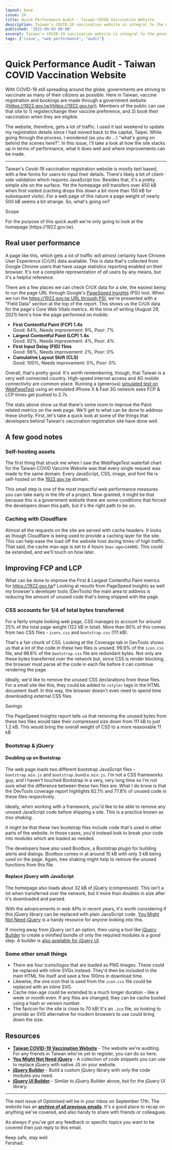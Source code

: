 ```yaml
---
layout: base
issue: 24
title: Quick Performance Audit - Taiwan COVID Vaccination Website
description: Taiwan's COVID-19 vaccination website is integral to the government's vaccine rollout plans. This post is a quick website performance audit of the site.
published: '2021-09-03 00:00'
excerpt: Taiwan's COVID-19 vaccination website is integral to the government's vaccine rollout plans. This post is a quick website performance audit of the site.
tags: ['issue', "web performance", "audit"]
---
```

# Quick Performance Audit - Taiwan COVID Vaccination Website

With COVID-19 still spreading around the globe, governments are striving to vaccinate as many of their citizens as possible. Here in Taiwan, vaccine registration and bookings are made through a government website ([https://1922.gov.tw](https://1922.gov.tw)). Members of the public can use that site to 1) register/change their vaccine preference, and 2) book their vaccination when they are eligible. 

The website, therefore, gets a lot of traffic. I used it last weekend to update my registration details since I had moved back to the capital, Taipei. While going through the process, I wondered (as you do ...) "what's going on behind the scenes here?". In this issue, I'll take a look at how the site stacks up in terms of performance, what it does well and where improvements can be made.

***

Taiwan's Covid-19 vaccination registration website is mostly text based, with a few forms for users to input their details. There's likely a bit of client-side validation which requires JavaScript too. Besides that, it's a pretty simple site on the surface. Yet the homepage still transfers over 450 kB when first visited (caching drops this down a bit more than 150 kB for subsequent visits). For a web page of this nature a page weight of nearly 500 kB seems a bit strange. So, what's going on?

<div class="callout">
<p class="h3 title">Scope</p>
<p>For the purpose of this quick audit we're only going to look at the homepage (https://1922.gov.tw).</p>
</div>

## Real user performance

A page like this, which gets a lot of traffic will almost certainly have Chrome User Experience (CrUX) data available. This is data that's collected from Google Chrome users that have usage statistics reporting enabled on their browser. It's not a complete representation of *all* users by any means, but it's a helpful reference.

There are a few places we can check CrUX data for a site, the easiest being to run the page URL through Google's [PageSpeed Insights](https://developers.google.com/speed/pagespeed/insights/) (PSI) tool. When we run the [https://1922.gov.tw URL through PSI](https://developers.google.com/speed/pagespeed/insights/?url=https%3A%2F%2F1922.gov.tw%2F), we're presented with a "Field Data" section at the top of the report. This shows us the CrUX data for the page's Core Web Vitals metrics. At the time of writing (August 29, 2021) here's how the page performed on mobile:

- **First Contentful Paint (FCP)  1.4s**  
Good: 84%, Needs improvement: 9%, Poor: 7%
- **Largest Contentful Paint (LCP)  1.4s**  
Good: 92%, Needs improvement: 4%, Poor: 4%
- **First Input Delay (FID)  11ms**  
Good: 98%, Needs improvement: 2%, Poor: 0%
- **Cumulative Layout Shift (CLS)**  
Good: 100%, Needs improvement: 0%, Poor: 0%

Overall, that's pretty good. It's worth remembering, though, that Taiwan is a very well connected country. High-speed internet access and 4G mobile connectivity are common-place. Running a (generous) [simulated test on WebPageTest](https://webpagetest.org/result/210829_AiDcP7_4af017ea23beb960afc0793f87d3de2b/) using an emulated iPhone X & Fast 3G network sees FCP & LCP times get pushed to 2.7s.

The stats above show us that there's some room to improve the Paint related metrics on the web page. We'll get to what can be done to address these shortly. First, let's take a quick look at some of the things that developers behind Taiwan's vaccination registration site have done well.

## A few good notes

### Self-hosting assets

The first thing that struck me when I saw the WebPageTest waterfall chart for the Taiwan COVID Vaccine Website was that every single request was made to the same domain. Every JavaScript, CSS, image, and font file is self-hosted on the [1922.gov.tw](http://1922.gov.tw) domain. 

This small step is one of the most impactful web performance measures you can take early in the life of a project. Now granted, it might be that because this is a government website there are some conditions that forced the developers down this path, but it's the right path to be on.

### Caching with Cloudflare

Almost all the requests on the site are served with cache headers. It looks as though Cloudflare is being used to provide a caching layer for the site. This can help ease the load off the website host during times of high traffic. That said, the cache max-age is set to 4 hours (`max-age=14400`). This could be extended, and we'll touch on how later.

## Improving FCP and LCP

What can be done to improve the First & Largest Contentful Paint metrics for https://1922.gov.tw? Looking at results from PageSpeed Insights as well my browser's developer tools (DevTools) the main area to address is reducing the amount of unused code that's being shipped with the page.

### CSS accounts for 1/4 of total bytes transferred

For a fairly simple looking web page, CSS manages to account for around 25% of the total page weight (122 kB in total). More than 90% of this comes from two CSS files - `icons.css` and `bootstrap.css` (111 kB). 

That's a fair chunk of CSS. Looking at the Coverage tab in DevTools shows us that a lot of the code in these two files is unused. 99.9% of the `icon.css` file, and 96.6% of the `bootstrap.css` file are redundant bytes. Not only are these bytes transferred over the network but, since CSS is render blocking, the browser must parse all the code in each file before it can continue rendering the page.

Ideally, we'd like to remove the unused CSS declarations from these files. For a small site like this, they could be added to `<style>` tags in the HTML document itself. In this way, the browser doesn't even need to spend time downloading external CSS files.

<div class="callout">
<p class="h3 title">Savings</p>
<p>The PageSpeed Insights report tells us that removing the unused bytes from these two files would take their compressed size down from 111 kB to just 1.2 kB. This would bring the overall weight of CSS to a more reasonable 11 kB</p>
</div>

### Bootstrap & jQuery

#### Doubling up on Bootstrap

The web page loads two different bootstrap JavaScript files - `bootstrap.min.js` and `bootstrap.bundle.min.js`. I'm not a CSS frameworks guy, and I haven't touched Bootstrap in a very, *very* long time so I'm not sure what the difference between these two files are. What I do know is that the DevTools coverage report highlights 82.1% and 77.8% of unused code in these files respectively. 

Ideally, when working with a framework, you'd like to be able to remove any unused JavaScript code before shipping a site. This is a practice known as *tree shaking*.

It might be that these two bootstrap files include code that's used in other parts of the website. In those cases, you'd instead look to break your code into modules which are loaded as needed.

The developers have also used Bootbox, a Bootstrap plugin for building alerts and dialogs. Bootbox comes in at around 15 kB with only 3 kB being used on the page. Again, tree shaking might help to remove the unused functions from this file.

#### Replace jQuery with JavaScript

The homepage also loads about 32 kB of jQuery (compressed). This isn't a lot when transferred over the network, but it more than doubles in size after it's downloaded and parsed. 

With the advancements in web APIs in recent years, it's worth considering if this jQuery library can be replaced with plain JavaScript code. [You Might Not Need jQuery](http://youmightnotneedjquery.com/) is a handy resource for anyone looking into this. 

If moving away from jQuery isn't an option, then using a tool like [jQuery Builder](http://projects.jga.me/jquery-builder/) to create a minified bundle of only the required modules is a good step. A builder is [also available for jQuery UI](https://jqueryui.com/download/).

### Some other small things

- There are four icons/logos that are loaded as PNG images. These could be replaced with inline SVGs instead. They'd then be included in the main HTML file itself and save a few 100ms in download time.
- Likewise, the one icon that is used from the `icon.css` file could be replaced with an inline SVG.
- Cache max-age could be extended to a much longer duration - like a week or month even. If any files are changed, they can be cache busted using a hash or version number.
- The favicon for the site is close to 70 kB! It's an `.ico` file, so looking to provide an SVG alternative for modern browsers to use could bring down the size.

## Resources

- **[Taiwan COVID-19 Vaccination Website](https://1922.gov.tw)** - The website we're auditing. For any friends in Taiwan who've yet to register, you can do so here.
- **[You Might Not Need jQuery](http://youmightnotneedjquery.com/)** - A collection of code snippets you can use to replace jQuery with native JS on your website.
- **[jQuery Builder](http://projects.jga.me/jquery-builder/)** - Build a custom jQuery library with only the code modules you need.
- **[jQuery UI Builder](https://jqueryui.com/download/)** - Similar to jQuery Builder above, but for the jQuery UI library.


***

The next issue of Optimised will be in your inbox on September 17th. The website has an **[archive of all previous emails](https://optimised.email/)**. It's a good place to recap on anything we've covered, and also handy to share with friends or colleagues.

As always if you've got any feedback or specific topics you want to be covered then just reply to this email.

Keep safe, stay well.  
Fershad.
